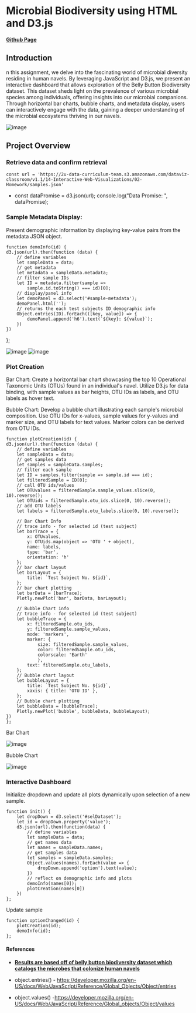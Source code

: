 # Microbial Biodiversity using HTML and D3.js



**[Github Page](https://sallyca530.github.io/Belly-button-challenge/)**

## Introduction
n this assignment, we delve into the fascinating world of microbial diversity residing in human navels. By leveraging JavaScript and D3.js, we present an interactive dashboard that allows exploration of the Belly Button Biodiversity dataset. This dataset sheds light on the prevalence of various microbial species among individuals, offering insights into our microbial companions. Through horizontal bar charts, bubble charts, and metadata display, users can interactively engage with the data, gaining a deeper understanding of the microbial ecosystems thriving in our navels.

![image](data/images/dashboard.png)

## Project Overview
### Retrieve data and confirm retrieval

    const url = 'https://2u-data-curriculum-team.s3.amazonaws.com/dataviz-classroom/v1.1/14-Interactive-Web-Visualizations/02-Homework/samples.json'
-
    const dataPromise = d3.json(url);
        console.log("Data Promise: ", dataPromise);

### Sample Metadata Display: 

Present demographic information by displaying key-value pairs from the metadata JSON object.

    function demoInfo(id) {
    d3.json(url).then(function (data) {
        // define variables 
        let sampleData = data;
        // get metadata
        let metadata = sampleData.metadata;
        // filter sample IDs
        let ID = metadata.filter(sample =>
            sample.id.toString() === id)[0];
        // display/panel info
        let demoPanel = d3.select('#sample-metadata');
        demoPanel.html('');
        // returns the each test subjects ID demographic info
        Object.entries(ID).forEach(([key, value]) => {
            demoPanel.append('h6').text(`${key}: ${value}`);
        })
    })
};

![image](data/images/dropdown_init.png)      ![image](data/images/demographics.png)


### Plot Creation

Bar Chart: Create a horizontal bar chart showcasing the top 10 Operational Taxonomic Units (OTUs) found in an individual's navel. Utilize D3.js for data binding, with sample values as bar heights, OTU IDs as labels, and OTU labels as hover text.

Bubble Chart: Develop a bubble chart illustrating each sample's microbial composition. Use OTU IDs for x-values, sample values for y-values and marker size, and OTU labels for text values. Marker colors can be derived from OTU IDs.

    function plotCreation(id) {
    d3.json(url).then(function (data) {
        // define variables
        let sampleData = data;
        // get samples data
        let samples = sampleData.samples;
        // filter each sample
        let ID = samples.filter(sample => sample.id === id);
        let filteredSample = ID[0];
        // call OTU ids/values
        let OTUvalues = filteredSample.sample_values.slice(0, 10).reverse();
        let OTUids = filteredSample.otu_ids.slice(0, 10).reverse();
        // add OTU labels 
        let labels = filteredSample.otu_labels.slice(0, 10).reverse();
        
        // Bar Chart Info
        // trace info - for selected id (test subject)
        let barTrace = {
            x: OTUvalues,
            y: OTUids.map(object => 'OTU ' + object),
            name: labels,
            type: 'bar',
            orientation: 'h'
        };
        // bar chart layout
        let barLayout = {
            title: `Test Subject No. ${id}`,
        };
        // bar chart plotting
        let barData = [barTrace];
        Plotly.newPlot('bar', barData, barLayout);
       
        // Bubble Chart info
        // trace info - for selected id (test subject)
        let bubbleTrace = {
            x: filteredSample.otu_ids,
            y: filteredSample.sample_values,
            mode: 'markers',
            marker: {
                size: filteredSample.sample_values,
                color: filteredSample.otu_ids,
                colorscale: 'Earth'
                },
            text: filteredSample.otu_labels,
        };
        // Bubble chart layout
        let bubbleLayout = {
            title: `Test Subject No. ${id}`,
            xaxis: { title: 'OTU ID' },
        };
        // Bubble chart plotting
        let bubbleData = [bubbleTrace];
        Plotly.newPlot('bubble', bubbleData, bubbleLayout);
    })
    };

Bar Chart

![image](data/images/bar.png)

Bubble Chart 

![image](data/images/bubble.png)



### Interactive Dashboard 
Initialize dropdown and update all plots dynamically upon selection of a new sample. 

    function init() {
        let dropDown = d3.select('#selDataset');
        let id = dropDown.property('value');
        d3.json(url).then(function(data) {
            // define variables
            let sampleData = data;
            // get names data
            let names = sampleData.names;
            // get samples data
            let samples = sampleData.samples;
            Object.values(names).forEach(value => {
                dropDown.append('option').text(value);
            })
            // reflect on demographic info and plots
            demoInfo(names[0]);
            plotCreation(names[0])
        })
    };

Update sample

    function optionChanged(id) {
        plotCreation(id);
        demoInfo(id);
    };  


#### References

* **[Results are based off of belly button biodiversity dataset which catalogs the microbes that colonize human navels](https://robdunnlab.com/projects/belly-button-biodiversity/)**

* object.entries() - https://developer.mozilla.org/en-US/docs/Web/JavaScript/Reference/Global_Objects/Object/entries
* object.values() -https://developer.mozilla.org/en-US/docs/Web/JavaScript/Reference/Global_objects/Object/values